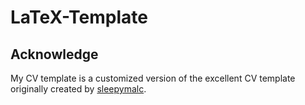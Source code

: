 # LaTeX-Template

## Acknowledge
My CV template is a customized version of the excellent CV template originally created by [sleepymalc](https://github.com/sleepymalc/LaTeX-Template).
